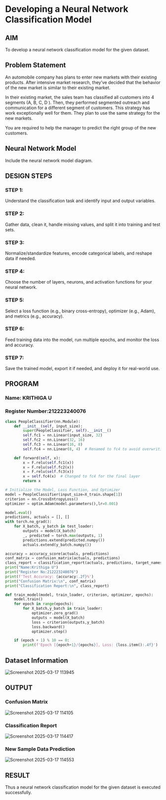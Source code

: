 # Developing a Neural Network Classification Model

## AIM

To develop a neural network classification model for the given dataset.

## Problem Statement

An automobile company has plans to enter new markets with their existing products. After intensive market research, they’ve decided that the behavior of the new market is similar to their existing market.

In their existing market, the sales team has classified all customers into 4 segments (A, B, C, D ). Then, they performed segmented outreach and communication for a different segment of customers. This strategy has work exceptionally well for them. They plan to use the same strategy for the new markets.

You are required to help the manager to predict the right group of the new customers.

## Neural Network Model

Include the neural network model diagram.

## DESIGN STEPS

### STEP 1:
Understand the classification task and identify input and output variables.

### STEP 2:
Gather data, clean it, handle missing values, and split it into training and test sets.

### STEP 3:
Normalize/standardize features, encode categorical labels, and reshape data if needed.

### STEP 4:

Choose the number of layers, neurons, and activation functions for your neural network.

### STEP 5:
Select a loss function (e.g., binary cross-entropy), optimizer (e.g., Adam), and metrics (e.g., accuracy).

### STEP 6:
Feed training data into the model, run multiple epochs, and monitor the loss and accuracy.

### STEP 7:
Save the trained model, export it if needed, and deploy it for real-world use.

## PROGRAM

### Name: KRITHIGA U
### Register Number:212223240076

```python
class PeopleClassifier(nn.Module):
    def __init__(self, input_size):
        super(PeopleClassifier, self).__init__()
        self.fc1 = nn.Linear(input_size, 32)
        self.fc2 = nn.Linear(32, 16)
        self.fc3 = nn.Linear(16, 8)  
        self.fc4 = nn.Linear(8, 4)  # Renamed to fc4 to avoid overwriting

    def forward(self, x):
        x = F.relu(self.fc1(x))
        x = F.relu(self.fc2(x))
        x = F.relu(self.fc3(x))
        x = self.fc4(x)  # Changed to fc4 for the final layer
        return x    

```
```python
# Initialize the Model, Loss Function, and Optimizer
model = PeopleClassifier(input_size=X_train.shape[1])
criterion = nn.CrossEntropyLoss()
optimizer = optim.Adam(model.parameters(),lr=0.001)

model.eval()
predictions, actuals = [], []
with torch.no_grad():
    for X_batch, y_batch in test_loader:
        outputs = model(X_batch)
        _, predicted = torch.max(outputs, 1)
        predictions.extend(predicted.numpy())
        actuals.extend(y_batch.numpy())

accuracy = accuracy_score(actuals, predictions)
conf_matrix = confusion_matrix(actuals, predictions)
class_report = classification_report(actuals, predictions, target_names=[str(i) for i in label_encoder.classes_])
print("Name:Krithiga U")
print("Register No:212223240076")
print(f'Test Accuracy: {accuracy:.2f}%')
print("Confusion Matrix:\n", conf_matrix)
print("Classification Report:\n", class_report)
```
```python
def train_model(model, train_loader, criterion, optimizer, epochs):
    model.train()
    for epoch in range(epochs):
        for X_batch,y_batch in train_loader:
            optimizer.zero_grad()
            outputs = model(X_batch)
            loss = criterion(outputs,y_batch)
            loss.backward()
            optimizer.step()

    if (epoch + 1) % 10 == 0:
        print(f'Epoch [{epoch+1}/{epochs}], Loss: {loss.item():.4f}')
```



## Dataset Information

![Screenshot 2025-03-17 113945](https://github.com/user-attachments/assets/70cae2cf-e286-4f0c-9eba-30d90f5efa10)

## OUTPUT
### Confusion Matrix

![Screenshot 2025-03-17 114105](https://github.com/user-attachments/assets/0bde189e-0619-4a40-adcd-88ede4975483)

### Classification Report

![Screenshot 2025-03-17 114417](https://github.com/user-attachments/assets/cca2c8ae-088a-4110-9974-3e2406ae43b7)


### New Sample Data Prediction

![Screenshot 2025-03-17 114553](https://github.com/user-attachments/assets/92ff6f65-838e-45a8-a286-4e96395b70a9)

## RESULT
Thus a neural network classification model for the given dataset is executed successfully.
